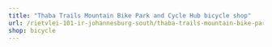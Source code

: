 ```yaml
---
title: "Thaba Trails Mountain Bike Park and Cycle Hub bicycle shop"
url: /rietvlei-101-ir-johannesburg-south/thaba-trails-mountain-bike-park-and-cycle-hub-bicycle-shop/
shop: bicycle
---
```

